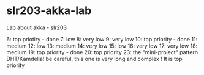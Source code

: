 # slr203-akka-lab
Lab about akka - slr203

6: top priotiry - done
7: low
8: very low
9: very low
10: top priority - done
11: medium
12: low
13: medium
14: very low
15: low
16: very low
17: very low
18: medium
19: top priority - done
20: top priority
23: the "mini-project" pattern DHT/Kamdelia! be careful, this one is very long and complex ! It is top priority
